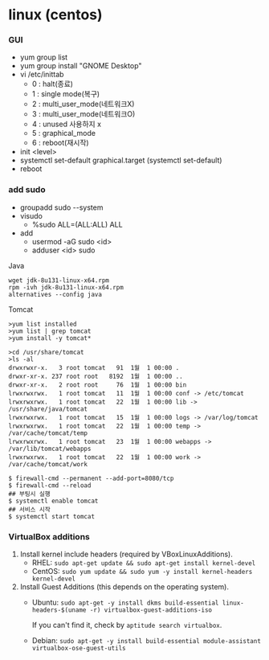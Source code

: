 # linux \(centos\)



### GUI

* yum group list
* yum group install "GNOME Desktop" 
* vi /etc/inittab 
  * 0 : halt\(종료\)
  * 1 : single mode\(복구\)
  * 2 : multi\_user\_mode\(네트워크X\) 
  * 3 : multi\_user\_mode\(네트워크O\) 
  * 4 : unused 사용하지 x 
  * 5 : graphical\_mode 
  * 6 : reboot\(재시작\)
* init &lt;level&gt;
* systemctl set-default graphical.target  \(systemctl set-default\)
* reboot

### add sudo

* groupadd sudo --system
* visudo  
  * %sudo ALL=\(ALL:ALL\) ALL
* add
  * usermod -aG sudo &lt;id&gt;
  * adduser &lt;id&gt; sudo




Java
```
wget jdk-8u131-linux-x64.rpm
rpm -ivh jdk-8u131-linux-x64.rpm
alternatives --config java
```

Tomcat
```
>yum list installed
>yum list | grep tomcat
>yum install -y tomcat*
```
```
>cd /usr/share/tomcat
>ls -al
drwxrwxr-x.   3 root tomcat   91  1월  1 00:00 .
drwxr-xr-x. 237 root root   8192  1월  1 00:00 ..
drwxr-xr-x.   2 root root     76  1월  1 00:00 bin
lrwxrwxrwx.   1 root tomcat   11  1월  1 00:00 conf -> /etc/tomcat
lrwxrwxrwx.   1 root tomcat   22  1월  1 00:00 lib -> /usr/share/java/tomcat
lrwxrwxrwx.   1 root tomcat   15  1월  1 00:00 logs -> /var/log/tomcat
lrwxrwxrwx.   1 root tomcat   22  1월  1 00:00 temp -> /var/cache/tomcat/temp
lrwxrwxrwx.   1 root tomcat   23  1월  1 00:00 webapps -> /var/lib/tomcat/webapps
lrwxrwxrwx.   1 root tomcat   22  1월  1 00:00 work -> /var/cache/tomcat/work
```
```
$ firewall-cmd --permanent --add-port=8080/tcp 
$ firewall-cmd --reload
## 부팅시 실행
$ systemctl enable tomcat
## 서비스 시작
$ systemctl start tomcat

```



### VirtualBox additions



1. Install kernel include headers \(required by VBoxLinuxAdditions\).
   * RHEL: `sudo apt-get update && sudo apt-get install kernel-devel`
   * CentOS: `sudo yum update && sudo yum -y install kernel-headers kernel-devel`
2. Install Guest Additions \(this depends on the operating system\).
   * Ubuntu: `sudo apt-get -y install dkms build-essential linux-headers-$(uname -r) virtualbox-guest-additions-iso`

     If you can't find it, check by `aptitude search virtualbox`.

   * Debian: `sudo apt-get -y install build-essential module-assistant virtualbox-ose-guest-utils`

